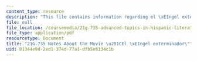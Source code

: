 ```yaml
---
content_type: resource
description: "This file contains information regarding el \xE1ngel exterminador."
file: null
file_location: /coursemedia/21g-735-advanced-topics-in-hispanic-literature-and-film-the-films-of-luis-bunuel-fall-2013/01344e9d2ed1374d77a1dfb5e6134c1b_MIT21G_735F13_study_angel.pdf
file_type: application/pdf
resourcetype: Document
title: "21G.735 Notes About the Movie \u201CEl \xE1ngel exterminador\""
uid: 01344e9d-2ed1-374d-77a1-dfb5e6134c1b
---
```

